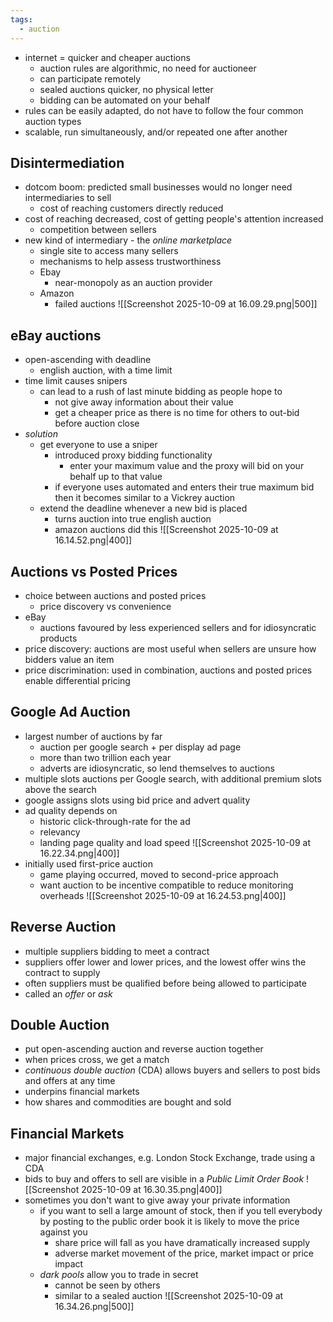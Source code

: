 ```yaml
---
tags:
  - auction
---
```

- internet = quicker and cheaper auctions
	- auction rules are algorithmic, no need for auctioneer
	- can participate remotely
	- sealed auctions quicker, no physical letter
	- bidding can be automated on your behalf
- rules can be easily adapted, do not have to follow the four common auction types
- scalable, run simultaneously, and/or repeated one after another
## Disintermediation
- dotcom boom: predicted small businesses would no longer need intermediaries to sell
	- cost of reaching customers directly reduced
- cost of reaching decreased, cost of getting people's attention increased
	- competition between sellers
- new kind of intermediary - the *online marketplace*
	- single site to access many sellers
	- mechanisms to help assess trustworthiness
	- Ebay
		- near-monopoly as an auction provider
	- Amazon
		- failed auctions
![[Screenshot 2025-10-09 at 16.09.29.png|500]]
## eBay auctions
- open-ascending with deadline
	- english auction, with a time limit
- time limit causes snipers
	- can lead to a rush of last minute bidding as people hope to 
		- not give away information about their value
		- get a cheaper price as there is no time for others to out-bid before auction close
- *solution*
	- get everyone to use a sniper
		- introduced proxy bidding functionality
			- enter your maximum value and the proxy will bid on your behalf up to that value
		- if everyone uses automated and enters their true maximum bid then it becomes similar to a Vickrey auction
	- extend the deadline whenever a new bid is placed
		- turns auction into true english auction
		- amazon auctions did this
![[Screenshot 2025-10-09 at 16.14.52.png|400]]
## Auctions vs Posted Prices
- choice between auctions and posted prices
	- price discovery vs convenience
- eBay
	- auctions favoured by less experienced sellers and for idiosyncratic products
- price discovery: auctions are most useful when sellers are unsure how bidders value an item
- price discrimination: used in combination, auctions and posted prices enable differential pricing
## Google Ad Auction
- largest number of auctions by far
	- auction per google search + per display ad page
	- more than two trillion each year
	- adverts are idiosyncratic, so lend themselves to auctions
- multiple slots auctions per Google search, with additional premium slots above the search
- google assigns slots using bid price and advert quality
- ad quality depends on
	- historic click-through-rate for the ad
	- relevancy
	- landing page quality and load speed
![[Screenshot 2025-10-09 at 16.22.34.png|400]]
- initially used first-price auction
	- game playing occurred, moved to second-price approach
	- want auction to be incentive compatible to reduce monitoring overheads
![[Screenshot 2025-10-09 at 16.24.53.png|400]]
## Reverse Auction
- multiple suppliers bidding to meet a contract
- suppliers offer lower and lower prices, and the lowest offer wins the contract to supply
- often suppliers must be qualified before being allowed to participate
- called an *offer* or *ask*
## Double Auction
- put open-ascending auction and reverse auction together
- when prices cross, we get a match
- *continuous double auction* (CDA) allows buyers and sellers to post bids and offers at any time
- underpins financial markets
- how shares and commodities are bought and sold
## Financial Markets
- major financial exchanges, e.g. London Stock Exchange, trade using a CDA
- bids to buy and offers to sell are visible in a *Public Limit Order Book*
![[Screenshot 2025-10-09 at 16.30.35.png|400]]
- sometimes you don't want to give away your private information
	- if you want to sell a large amount of stock, then if you tell everybody by posting to the public order book it is likely to move the price against you
		- share price will fall as you have dramatically increased supply
		- adverse market movement of the price, market impact or price impact
	- *dark pools* allow you to trade in secret
		- cannot be seen by others
		- similar to a sealed auction
![[Screenshot 2025-10-09 at 16.34.26.png|500]]